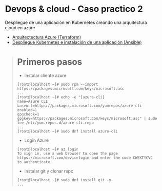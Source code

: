 # Devops & cloud - Caso practico 2

Despliegue de una aplicación en Kubernetes creando una arquitectura cloud en azure

- [Arquitectectura Azure (Terraform)](terraform/Readme.md)
- [Despliegue Kubernetes e instalación de una aplicación (Ansible)](terraform/Readme.md)


> # Primeros pasos
> - Instalar cliente azure
>  ```console
>  [root@localhost ~]# sudo rpm --import https://packages.microsoft.com/keys/microsoft.asc
>  ...
>  [root@localhost ~]# echo -e "[azure-cli]
>  name=Azure CLI
>  baseurl=https://packages.microsoft.com/yumrepos/azure-cli
>  enabled=1
>  gpgcheck=1
>  gpgkey=https://packages.microsoft.com/keys/microsoft.asc" | sudo tee /etc/yum.repos.d/azure-cli.repo
>  ...
>  [root@localhost ~]# sudo dnf install azure-cli
>  ```
>
> - Login Azure
> ```console
> [root@localhost ~]# az login
> To sign in, use a web browser to open the page https://microsoft.com/devicelogin and enter the code CWEXTYCVC to authenticate.
> ``` 
>
> - Instalar git y clonar repo
> ```console
> [root@localhost ~]# sudo dnf install git -y
> ...
> 
> ```

